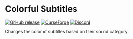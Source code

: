 # Colorful Subtitles

[![GitHub release](https://img.shields.io/github/release/haykam821/Colorful-Subtitles.svg?style=popout&label=github)](https://github.com/haykam821/Colorful-Subtitles/releases/latest)
[![CurseForge](https://img.shields.io/static/v1?style=popout&label=curseforge&message=project&color=6441A4)](https://www.curseforge.com/minecraft/mc-mods/colorful-subtitles)
[![Discord](https://img.shields.io/static/v1?style=popout&label=chat&message=discord&color=7289DA)](https://discord.gg/YtnXecuAwF)

Changes the color of subtitles based on their sound category.
